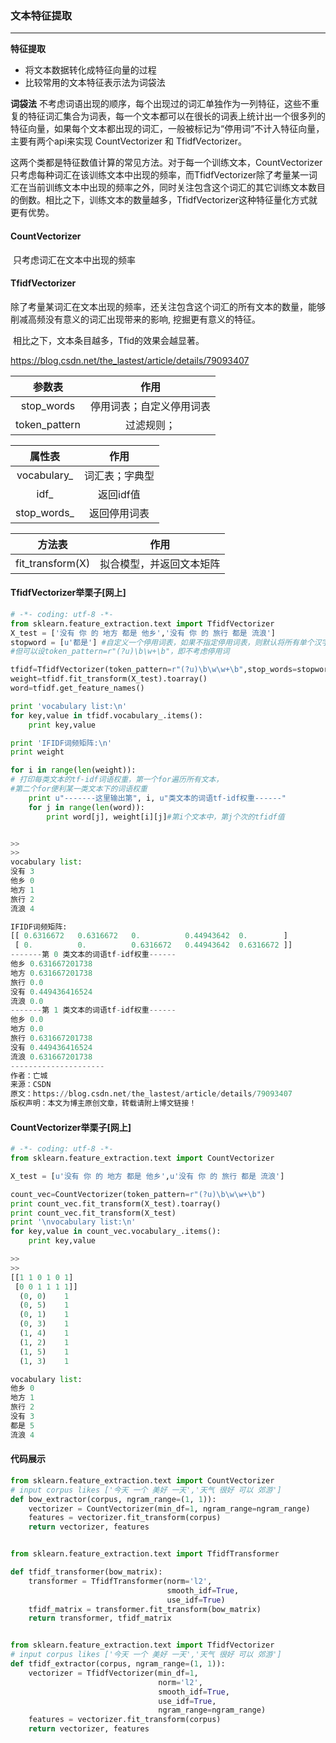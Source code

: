 ### 文本特征提取

---

**特征提取**

- 将文本数据转化成特征向量的过程
- 比较常用的文本特征表示法为词袋法



**词袋法**
	不考虑词语出现的顺序，每个出现过的词汇单独作为一列特征，这些不重复的特征词汇集合为词表，每一个文本都可以在很长的词表上统计出一个很多列的特征向量，如果每个文本都出现的词汇，一般被标记为“停用词”不计入特征向量，主要有两个api来实现 CountVectorizer 和 TfidfVectorizer。

​	这两个类都是特征数值计算的常见方法。对于每一个训练文本，CountVectorizer只考虑每种词汇在该训练文本中出现的频率，而TfidfVectorizer除了考量某一词汇在当前训练文本中出现的频率之外，同时关注包含这个词汇的其它训练文本数目的倒数。相比之下，训练文本的数量越多，TfidfVectorizer这种特征量化方式就更有优势。



#### CountVectorizer

​	只考虑词汇在文本中出现的频率



#### TfidfVectorizer

​	除了考量某词汇在文本出现的频率，还关注包含这个词汇的所有文本的数量，能够削减高频没有意义的词汇出现带来的影响, 挖掘更有意义的特征。

​	相比之下，文本条目越多，Tfid的效果会越显著。

https://blog.csdn.net/the_lastest/article/details/79093407

|    参数表     |           作用           |
| :-----------: | :----------------------: |
|  stop_words   | 停用词表；自定义停用词表 |
| token_pattern |        过滤规则；        |

|   属性表    |      作用      |
| :---------: | :------------: |
| vocabulary_ | 词汇表；字典型 |
|    idf_     |   返回idf值    |
| stop_words_ |  返回停用词表  |

|      方法表      |           作用           |
| :--------------: | :----------------------: |
| fit_transform(X) | 拟合模型，并返回文本矩阵 |



#### TfidfVectorizer举栗子[网上]

```python
# -*- coding: utf-8 -*-
from sklearn.feature_extraction.text import TfidfVectorizer
X_test = ['没有 你 的 地方 都是 他乡','没有 你 的 旅行 都是 流浪']
stopword = [u'都是'] #自定义一个停用词表，如果不指定停用词表，则默认将所有单个汉字视为停用词；
#但可以设token_pattern=r"(?u)\b\w+\b"，即不考虑停用词

tfidf=TfidfVectorizer(token_pattern=r"(?u)\b\w\w+\b",stop_words=stopword)
weight=tfidf.fit_transform(X_test).toarray()
word=tfidf.get_feature_names()

print 'vocabulary list:\n'
for key,value in tfidf.vocabulary_.items():
    print key,value

print 'IFIDF词频矩阵:\n'
print weight

for i in range(len(weight)):  
# 打印每类文本的tf-idf词语权重，第一个for遍历所有文本，
#第二个for便利某一类文本下的词语权重
    print u"-------这里输出第", i, u"类文本的词语tf-idf权重------"
    for j in range(len(word)):
        print word[j], weight[i][j]#第i个文本中，第j个次的tfidf值


>>
>>
vocabulary list:
没有 3
他乡 0
地方 1
旅行 2
流浪 4

IFIDF词频矩阵:
[[ 0.6316672   0.6316672   0.          0.44943642  0.        ]
 [ 0.          0.          0.6316672   0.44943642  0.6316672 ]]
-------第 0 类文本的词语tf-idf权重------
他乡 0.631667201738
地方 0.631667201738
旅行 0.0
没有 0.449436416524
流浪 0.0
-------第 1 类文本的词语tf-idf权重------
他乡 0.0
地方 0.0
旅行 0.631667201738
没有 0.449436416524
流浪 0.631667201738
--------------------- 
作者：亡城 
来源：CSDN 
原文：https://blog.csdn.net/the_lastest/article/details/79093407 
版权声明：本文为博主原创文章，转载请附上博文链接！
```



#### CountVectorizer举栗子[网上]

```python
# -*- coding: utf-8 -*-
from sklearn.feature_extraction.text import CountVectorizer

X_test = [u'没有 你 的 地方 都是 他乡',u'没有 你 的 旅行 都是 流浪']

count_vec=CountVectorizer(token_pattern=r"(?u)\b\w\w+\b")
print count_vec.fit_transform(X_test).toarray()
print count_vec.fit_transform(X_test)
print '\nvocabulary list:\n'
for key,value in count_vec.vocabulary_.items():
    print key,value

>>
>>
[[1 1 0 1 0 1]
 [0 0 1 1 1 1]]
  (0, 0)    1
  (0, 5)    1
  (0, 1)    1
  (0, 3)    1
  (1, 4)    1
  (1, 2)    1
  (1, 5)    1
  (1, 3)    1

vocabulary list:
他乡 0
地方 1
旅行 2
没有 3
都是 5
流浪 4
```



#### 代码展示

```python
from sklearn.feature_extraction.text import CountVectorizer
# input corpus likes ['今天 一个 美好 一天','天气 很好 可以 郊游'] 
def bow_extractor(corpus, ngram_range=(1, 1)): 
    vectorizer = CountVectorizer(min_df=1, ngram_range=ngram_range)
    features = vectorizer.fit_transform(corpus)
    return vectorizer, features


from sklearn.feature_extraction.text import TfidfTransformer

def tfidf_transformer(bow_matrix):
    transformer = TfidfTransformer(norm='l2',
                                   smooth_idf=True,
                                   use_idf=True)
    tfidf_matrix = transformer.fit_transform(bow_matrix)
    return transformer, tfidf_matrix


from sklearn.feature_extraction.text import TfidfVectorizer
# input corpus likes ['今天 一个 美好 一天','天气 很好 可以 郊游'] 
def tfidf_extractor(corpus, ngram_range=(1, 1)):
    vectorizer = TfidfVectorizer(min_df=1,
                                 norm='l2',
                                 smooth_idf=True,
                                 use_idf=True,
                                 ngram_range=ngram_range)
    features = vectorizer.fit_transform(corpus)
    return vectorizer, features
```

